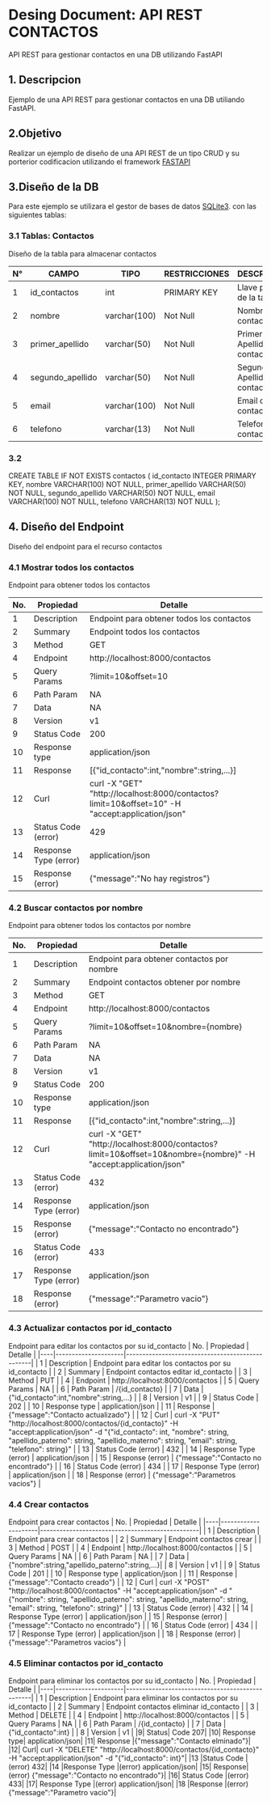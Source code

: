# Desing Document: API REST CONTACTOS
API REST para gestionar contactos en una DB utilizando FastAPI

## 1. Descripcion
Ejemplo de una API REST para gestionar contactos en una DB utiliando FastAPI.

## 2.Objetivo
Realizar un ejemplo de diseño de una API REST de un tipo CRUD y su porterior codificacion utilizando el framework [FASTAPI](http://fastapi.tlangolo.com/)

## 3.Diseño de la DB
Para este ejemplo se utilizara el gestor de bases de datos [SQLite3](http://sqlite.org). con las siguientes tablas:

### 3.1 Tablas: Contactos
Diseño de la tabla para almacenar contactos

|N°|CAMPO|TIPO|RESTRICCIONES|DESCRIPCION|
|--|--|--|--|--|
|1|id_contactos|int|PRIMARY KEY|Llave primaria de la tabla|
|2|	nombre|	varchar(100)|	Not Null|	Nombre del contacto|
|3	|primer_apellido	|varchar(50)	|Not Null	|Primer Apellido del contacto|
|4|	segundo_apellido|	varchar(50)|	Not Null	|Segundo Apellido del contacto|
|5	|email	|varchar(100)	|Not Null	|Email del contacto|
|6	|telefono|	varchar(13)|	Not Null|	Telefono del contacto|

### 3.2
CREATE TABLE IF NOT EXISTS contactos ( id_contacto INTEGER PRIMARY KEY, nombre VARCHAR(100) NOT NULL, primer_apellido VARCHAR(50) NOT NULL, segundo_apellido VARCHAR(50) NOT NULL, email VARCHAR(100) NOT NULL, telefono VARCHAR(13) NOT NULL );

## 4. Diseño del Endpoint
Diseño del endpoint para el recurso contactos
### 4.1 Mostrar todos los contactos
Endpoint para obtener todos los contactos

| No. | Propiedad            | Detalle                                         |
|----|---------------------|-------------------------------------------------|
| 1  | Description         | Endpoint para obtener todos los contactos      |
| 2  | Summary             | Endpoint todos los contactos                   |
| 3  | Method              | GET                                             |
| 4  | Endpoint            | http://localhost:8000/contactos                |
| 5  | Query Params        | ?limit=10&offset=10                            |
| 6  | Path Param          | NA                                              |
| 7  | Data                | NA                                              |
| 8  | Version             | v1                                              |
| 9  | Status Code         | 200                                             |
| 10 | Response type       | application/json                                |
| 11 | Response            | [{"id_contacto":int,"nombre":string,...}]      |
| 12 | Curl                | curl -X "GET" "http://localhost:8000/contactos?limit=10&offset=10" -H "accept:application/json" |
| 13 | Status Code (error) | 429                                             |
| 14 | Response Type (error) | application/json                              |
| 15 | Response (error)    | {"message":"No hay registros"}                  |

### 4.2 Buscar contactos por nombre
Endpoint para obtener todos los contactos por nombre

| No. | Propiedad            | Detalle                                         |
|----|---------------------|-------------------------------------------------|
| 1  | Description         | Endpoint para obtener contactos por nombre     |
| 2  | Summary             | Endpoint contactos obtener por nombre          |
| 3  | Method              | GET                                             |
| 4  | Endpoint            | http://localhost:8000/contactos                |
| 5  | Query Params        | ?limit=10&offset=10&nombre={nombre}            |
| 6  | Path Param          | NA                                              |
| 7  | Data                | NA                                              |
| 8  | Version             | v1                                              |
| 9  | Status Code         | 200                                             |
| 10 | Response type       | application/json                                |
| 11 | Response            | [{"id_contacto":int,"nombre":string,...}]      |
| 12 | Curl                | curl -X "GET" "http://localhost:8000/contactos?limit=10&offset=10&nombre={nombre}" -H "accept:application/json" |
| 13 | Status Code (error) | 432                                             |
| 14 | Response Type (error) | application/json                              |
| 15 | Response (error)    | {"message":"Contacto no encontrado"}           |
| 16 | Status Code (error) | 433                                             |
| 17 | Response Type (error) | application/json                              |
| 18 | Response (error)    | {"message":"Parametro vacio"}                  |

### 4.3 Actualizar contactos por id_contacto
Endpoint para editar los contactos por su id_contacto
| No. | Propiedad            | Detalle                                         |
|----|---------------------|-------------------------------------------------|
| 1  | Description         | Endpoint para editar los contactos por su id_contacto |
| 2  | Summary             | Endpoint contactos editar id_contacto          |
| 3  | Method              | PUT                                             |
| 4  | Endpoint            | http://localhost:8000/contactos                |
| 5  | Query Params        | NA                                              |
| 6  | Path Param          | /{id_contacto}                                  |
| 7  | Data                | {"id_contacto":int,"nombre":string,...}        |
| 8  | Version             | v1                                              |
| 9  | Status Code         | 202                                             |
| 10 | Response type       | application/json                                |
| 11 | Response            | {"message":"Contacto actualizado"}             |
| 12 | Curl                | curl -X "PUT" "http://localhost:8000/contactos/{id_contacto}" -H "accept:application/json" -d "{"id_contacto": int, "nombre": string, "apellido_paterno": string, "apellido_materno": string, "email": string, "telefono": string}" |
| 13 | Status Code (error) | 432                                             |
| 14 | Response Type (error) | application/json                              |
| 15 | Response (error)    | {"message":"Contacto no encontrado"}           |
| 16 | Status Code (error) | 434                                             |
| 17 | Response Type (error) | application/json                              |
| 18 | Response (error)    | {"message":"Parametros vacios"}                |

### 4.4 Crear contactos
Endpoint para crear contactos
| No. | Propiedad            | Detalle                                         |
|----|---------------------|-------------------------------------------------|
| 1  | Description         | Endpoint para crear contactos                  |
| 2  | Summary             | Endpoint contactos crear                        |
| 3  | Method              | POST                                            |
| 4  | Endpoint            | http://localhost:8000/contactos                |
| 5  | Query Params        | NA                                              |
| 6  | Path Param          | NA                                              |
| 7  | Data                | {"nombre":string,"apellido_paterno":string,...}|
| 8  | Version             | v1                                              |
| 9  | Status Code         | 201                                             |
| 10 | Response type       | application/json                                |
| 11 | Response            | {"message":"Contacto creado"}                  |
| 12 | Curl                | curl -X "POST" "http://localhost:8000/contactos" -H "accept:application/json" -d "{"nombre": string, "apellido_paterno": string, "apellido_materno": string, "email": string, "telefono": string}" |
| 13 | Status Code (error) | 432                                             |
| 14 | Response Type (error) | application/json                              |
| 15 | Response (error)    | {"message":"Contacto no encontrado"}           |
| 16 | Status Code (error) | 434                                             |
| 17 | Response Type (error) | application/json                              |
| 18 | Response (error)    | {"message":"Parametros vacios"}                |

### 4.5 Eliminar contactos por id_contacto
Endpoint para eliminar los contactos por su id_contacto
| No. | Propiedad            | Detalle                                         |
|----|---------------------|-------------------------------------------------|
| 1  | Description         | Endpoint para eliminar los contactos por su id_contacto |
| 2  | Summary             | Endpoint contactos eliminar id_contacto        |
| 3  | Method              | DELETE                                          |
| 4  | Endpoint            | http://localhost:8000/contactos                |
| 5  | Query Params        | NA                                              |
| 6  | Path Param          | /{id_contacto}                                  |
| 7  | Data                | {"id_contacto":int}                            |
| 8  | Version             | v1                                              |
|9|	Status| Code	207|
|10|	Response type|	application/json|
|11|	Response	|{"message":"Contacto elminado"}|
|12|	Curl|	curl -X "DELETE" "http://localhost:8000/contactos/{id_contacto}" -H "accept:application/json" -d "{"id_contacto": int}"|
|13	|Status Code |(error)	432|
|14	|Response Type |(error)	application/json|
|15|	Response| (error)	{"message":"Contacto no encontrado"}|
|16|	Status Code |(error)	433|
|17|	Response Type |(error)	application/json|
|18	|Response |(error)	{"message":"Parametro vacio"}|

